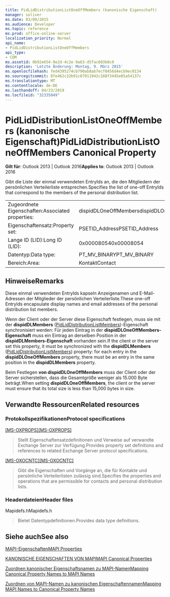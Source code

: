 ```yaml
---
title: PidLidDistributionListOneOffMembers (kanonische Eigenschaft)
manager: soliver
ms.date: 03/09/2015
ms.audience: Developer
ms.topic: reference
ms.prod: office-online-server
localization_priority: Normal
api_name:
- PidLidDistributionListOneOffMembers
api_type:
- COM
ms.assetid: 0b92e654-9e2d-4c2e-9a63-d5fac603b0c0
description: 'Letzte Änderung: Montag, 9. März 2015'
ms.openlocfilehash: fed4395274cb790ab8ab7ecf0456d4ecb9ec0134
ms.sourcegitcommit: 8fe462c32b91c87911942c188f3445e85a54137c
ms.translationtype: MT
ms.contentlocale: de-DE
ms.lasthandoff: 04/23/2019
ms.locfileid: "32335049"
---
```

# <a name="pidliddistributionlistoneoffmembers-canonical-property"></a><span data-ttu-id="baf3f-103">PidLidDistributionListOneOffMembers (kanonische Eigenschaft)</span><span class="sxs-lookup"><span data-stu-id="baf3f-103">PidLidDistributionListOneOffMembers Canonical Property</span></span>

  
  
<span data-ttu-id="baf3f-104">**Gilt für**: Outlook 2013 | Outlook 2016</span><span class="sxs-lookup"><span data-stu-id="baf3f-104">**Applies to**: Outlook 2013 | Outlook 2016</span></span> 
  
<span data-ttu-id="baf3f-105">Gibt die Liste der einmal verwendeten EntryIds an, die den Mitgliedern der persönlichen Verteilerliste entsprechen.</span><span class="sxs-lookup"><span data-stu-id="baf3f-105">Specifies the list of one-off EntryIds that correspond to the members of the personal distribution list.</span></span>
  
|||
|:-----|:-----|
|<span data-ttu-id="baf3f-106">Zugeordnete Eigenschaften:</span><span class="sxs-lookup"><span data-stu-id="baf3f-106">Associated properties:</span></span>  <br/> |<span data-ttu-id="baf3f-107">dispidDLOneOffMembers</span><span class="sxs-lookup"><span data-stu-id="baf3f-107">dispidDLOneOffMembers</span></span>  <br/> |
|<span data-ttu-id="baf3f-108">Eigenschaftensatz:</span><span class="sxs-lookup"><span data-stu-id="baf3f-108">Property set:</span></span>  <br/> |<span data-ttu-id="baf3f-109">PSETID_Address</span><span class="sxs-lookup"><span data-stu-id="baf3f-109">PSETID_Address</span></span>  <br/> |
|<span data-ttu-id="baf3f-110">Lange ID (LID):</span><span class="sxs-lookup"><span data-stu-id="baf3f-110">Long ID (LID):</span></span>  <br/> |<span data-ttu-id="baf3f-111">0x00008054</span><span class="sxs-lookup"><span data-stu-id="baf3f-111">0x00008054</span></span>  <br/> |
|<span data-ttu-id="baf3f-112">Datentyp:</span><span class="sxs-lookup"><span data-stu-id="baf3f-112">Data type:</span></span>  <br/> |<span data-ttu-id="baf3f-113">PT_MV_BINARY</span><span class="sxs-lookup"><span data-stu-id="baf3f-113">PT_MV_BINARY</span></span>  <br/> |
|<span data-ttu-id="baf3f-114">Bereich:</span><span class="sxs-lookup"><span data-stu-id="baf3f-114">Area:</span></span>  <br/> |<span data-ttu-id="baf3f-115">Kontakt</span><span class="sxs-lookup"><span data-stu-id="baf3f-115">Contact</span></span>  <br/> |
   
## <a name="remarks"></a><span data-ttu-id="baf3f-116">Hinweise</span><span class="sxs-lookup"><span data-stu-id="baf3f-116">Remarks</span></span>

<span data-ttu-id="baf3f-117">Diese einmal verwendeten EntryIds kapseln Anzeigenamen und E-Mail-Adressen der Mitglieder der persönlichen Verteilerliste.</span><span class="sxs-lookup"><span data-stu-id="baf3f-117">These one-off EntryIds encapsulate display names and email addresses of the personal distribution list members.</span></span>
  
<span data-ttu-id="baf3f-118">Wenn der Client oder der Server diese Eigenschaft festlegen, muss sie mit der **dispidDLMembers** ([PidLidDistributionListMembers](pidliddistributionlistmembers-canonical-property.md))-Eigenschaft synchronisiert werden: Für jeden Eintrag in der **dispidDLOneOffMembers-Eigenschaft** muss ein Eintrag an derselben Position in der **dispidDLMembers-Eigenschaft** vorhanden sein.</span><span class="sxs-lookup"><span data-stu-id="baf3f-118">If the client or the server set this property, it must be synchronized with the **dispidDLMembers** ([PidLidDistributionListMembers](pidliddistributionlistmembers-canonical-property.md)) property: for each entry in the **dispidDLOneOffMembers** property, there must be an entry in the same position in the **dispidDLMembers** property.</span></span> 
  
<span data-ttu-id="baf3f-119">Beim Festlegen **von dispidDLOneOffMembers** muss der Client oder der Server sicherstellen, dass die Gesamtgröße weniger als 15.000 Byte beträgt.</span><span class="sxs-lookup"><span data-stu-id="baf3f-119">When setting **dispidDLOneOffMembers**, the client or the server must ensure that its total size is less than 15,000 bytes in size.</span></span>
  
## <a name="related-resources"></a><span data-ttu-id="baf3f-120">Verwandte Ressourcen</span><span class="sxs-lookup"><span data-stu-id="baf3f-120">Related resources</span></span>

### <a name="protocol-specifications"></a><span data-ttu-id="baf3f-121">Protokollspezifikationen</span><span class="sxs-lookup"><span data-stu-id="baf3f-121">Protocol specifications</span></span>

<span data-ttu-id="baf3f-122">[[MS-OXPROPS]](https://msdn.microsoft.com/library/f6ab1613-aefe-447d-a49c-18217230b148%28Office.15%29.aspx)</span><span class="sxs-lookup"><span data-stu-id="baf3f-122">[[MS-OXPROPS]](https://msdn.microsoft.com/library/f6ab1613-aefe-447d-a49c-18217230b148%28Office.15%29.aspx)</span></span>
  
> <span data-ttu-id="baf3f-123">Stellt Eigenschaftensatzdefinitionen und Verweise auf verwandte Exchange Server zur Verfügung.</span><span class="sxs-lookup"><span data-stu-id="baf3f-123">Provides property set definitions and references to related Exchange Server protocol specifications.</span></span>
    
<span data-ttu-id="baf3f-124">[[MS-OXOCNTC]](https://msdn.microsoft.com/library/9b636532-9150-4836-9635-9c9b756c9ccf%28Office.15%29.aspx)</span><span class="sxs-lookup"><span data-stu-id="baf3f-124">[[MS-OXOCNTC]](https://msdn.microsoft.com/library/9b636532-9150-4836-9635-9c9b756c9ccf%28Office.15%29.aspx)</span></span>
  
> <span data-ttu-id="baf3f-125">Gibt die Eigenschaften und Vorgänge an, die für Kontakte und persönliche Verteilerlisten zulässig sind.</span><span class="sxs-lookup"><span data-stu-id="baf3f-125">Specifies the properties and operations that are permissible for contacts and personal distribution lists.</span></span>
    
### <a name="header-files"></a><span data-ttu-id="baf3f-126">Headerdateien</span><span class="sxs-lookup"><span data-stu-id="baf3f-126">Header files</span></span>

<span data-ttu-id="baf3f-127">Mapidefs.h</span><span class="sxs-lookup"><span data-stu-id="baf3f-127">Mapidefs.h</span></span>
  
> <span data-ttu-id="baf3f-128">Bietet Datentypdefinitionen.</span><span class="sxs-lookup"><span data-stu-id="baf3f-128">Provides data type definitions.</span></span>
    
## <a name="see-also"></a><span data-ttu-id="baf3f-129">Siehe auch</span><span class="sxs-lookup"><span data-stu-id="baf3f-129">See also</span></span>



[<span data-ttu-id="baf3f-130">MAPI-Eigenschaften</span><span class="sxs-lookup"><span data-stu-id="baf3f-130">MAPI Properties</span></span>](mapi-properties.md)
  
[<span data-ttu-id="baf3f-131">KANONISCHE EIGENSCHAFTEN VON MAPI</span><span class="sxs-lookup"><span data-stu-id="baf3f-131">MAPI Canonical Properties</span></span>](mapi-canonical-properties.md)
  
[<span data-ttu-id="baf3f-132">Zuordnen kanonischer Eigenschaftsnamen zu MAPI-Namen</span><span class="sxs-lookup"><span data-stu-id="baf3f-132">Mapping Canonical Property Names to MAPI Names</span></span>](mapping-canonical-property-names-to-mapi-names.md)
  
[<span data-ttu-id="baf3f-133">Zuordnen von MAPI-Namen zu kanonischen Eigenschaftennamen</span><span class="sxs-lookup"><span data-stu-id="baf3f-133">Mapping MAPI Names to Canonical Property Names</span></span>](mapping-mapi-names-to-canonical-property-names.md)

